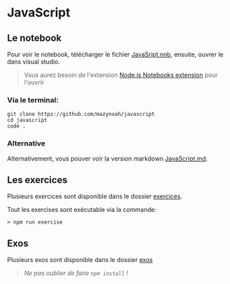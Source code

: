 # JavaScript

## Le notebook

Pour voir le notebook, télécharger le fichier [JavaSript.nnb](./JavaScript.nnb),
ensuite, ouvrer le dans visual studio.

> Vous aurez besoin de l'extension
> [Node.js Notebooks extension](https://marketplace.visualstudio.com/items?itemName=donjayamanne.typescript-notebook)
> pour l'ouvrir

### Via le terminal:

```
git clone https://github.com/mazynoah/javascript
cd javascript
code .
```

### Alternative

Alternativement, vous pouver voir la version markdown
[JavaScript.md](./JavaScript.md).

## Les exercices

Plusieurs exercices sont disponible dans le dossier [exercices](./exercises/).

Tout les exercises sont exécutable via la commande:

```
> npm run exercise
```

## Exos

Plusieurs exos sont disponible dans le dossier [exos](./exos/)

> _Ne pas oublier de faire `npm install` !_
